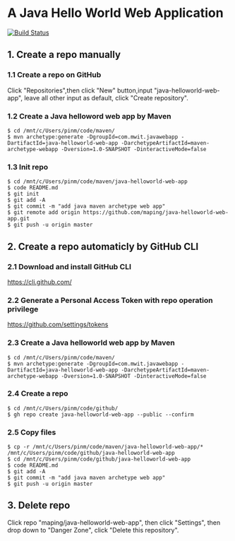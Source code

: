 # A Java Hello World Web Application
[![Build Status](https://dev.azure.com/maping930883/java-helloworld-web-app/_apis/build/status/java-helloworld-web-app-Maven-CI?branchName=master)](https://dev.azure.com/maping930883/java-helloworld-web-app/_build/latest?definitionId=26&branchName=master)

## 1. Create a repo manually

### 1.1 Create a repo on GitHub
Click "Repositories",then click "New" button,input "java-helloworld-web-app", leave all other input as default, click "Create repository".

### 1.2 Create a Java helloword web app by Maven
```console
$ cd /mnt/c/Users/pinm/code/maven/
$ mvn archetype:generate -DgroupId=com.mwit.javawebapp -DartifactId=java-helloworld-web-app -DarchetypeArtifactId=maven-archetype-webapp -Dversion=1.0-SNAPSHOT -DinteractiveMode=false
```

### 1.3 Init repo 
```console
$ cd /mnt/c/Users/pinm/code/maven/java-helloworld-web-app
$ code README.md
$ git init
$ git add -A
$ git commit -m "add java maven archetype web app"
$ git remote add origin https://github.com/maping/java-helloworld-web-app.git 
$ git push -u origin master
```

## 2. Create a repo automaticly by GitHub CLI

### 2.1 Download and install GitHub CLI
https://cli.github.com/

### 2.2 Generate a Personal Access Token with repo operation privilege
https://github.com/settings/tokens

### 2.3 Create a Java helloworld web app by Maven
```console
$ cd /mnt/c/Users/pinm/code/maven/
$ mvn archetype:generate -DgroupId=com.mwit.javawebapp -DartifactId=java-helloworld-web-app -DarchetypeArtifactId=maven-archetype-webapp -Dversion=1.0-SNAPSHOT -DinteractiveMode=false
```

### 2.4 Create a repo
```console
$ cd /mnt/c/Users/pinm/code/github/
$ gh repo create java-helloworld-web-app --public --confirm
```

### 2.5 Copy files
```console
$ cp -r /mnt/c/Users/pinm/code/maven/java-helloworld-web-app/* /mnt/c/Users/pinm/code/github/java-helloworld-web-app
$ cd /mnt/c/Users/pinm/code/github/java-helloworld-web-app
$ code README.md
$ git add -A
$ git commit -m "add java maven archetype web app"
$ git push -u origin master
```

## 3. Delete repo
Click repo "maping/java-helloworld-web-app", then click "Settings", then drop down to "Danger Zone", click "Delete this repository".

